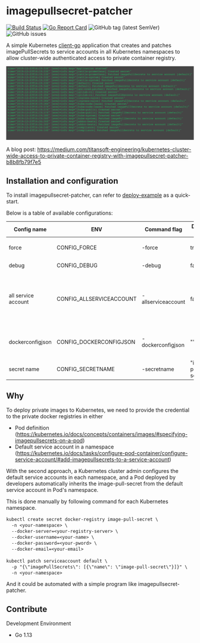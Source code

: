 # imagepullsecret-patcher

[![Build Status](https://travis-ci.org/titansoft-pte-ltd/imagepullsecret-patcher.svg?branch=master)](https://travis-ci.org/titansoft-pte-ltd/imagepullsecret-patcher)
[![Go Report Card](https://goreportcard.com/badge/github.com/titansoft-pte-ltd/imagepullsecret-patcher)](https://goreportcard.com/report/github.com/titansoft-pte-ltd/imagepullsecret-patcher)
![GitHub tag (latest SemVer)](https://img.shields.io/github/v/tag/titansoft-pte-ltd/imagepullsecret-patcher)
![GitHub issues](https://img.shields.io/github/issues/titansoft-pte-ltd/imagepullsecret-patcher)

A simple Kubernetes [client-go](https://github.com/kubernetes/client-go) application that creates and patches imagePullSecrets to service accounts in all Kubernetes namespaces to allow cluster-wide authenticated access to private container registry.

![screenshot](doc/screenshot.png)

A blog post: https://medium.com/titansoft-engineering/kubernetes-cluster-wide-access-to-private-container-registry-with-imagepullsecret-patcher-b8b8fb79f7e5

## Installation and configuration

To install imagepullsecret-patcher, can refer to [deploy-example](deploy-example) as a quick-start. 

Below is a table of available configurations:

| Config name | ENV | Command flag | Default value | Description |
|-|-|-|-|-|
| force | CONFIG_FORCE | -force | true | overwrite secrets when not match |
| debug | CONFIG_DEBUG | -debug | false | show DEBUG logs |
| all service account | CONFIG_ALLSERVICEACCOUNT | -allserviceaccount | false | if false, patch just default service account; if true, list and patch all service accounts |
| dockerconfigjson | CONFIG_DOCKERCONFIGJSON | -dockerconfigjson | "" | json credential for authenicating container registry |
| secret name | CONFIG_SECRETNAME | -secretname | "image-pull-secret" | name of managed secrets |

## Why

To deploy private images to Kubernetes, we need to provide the credential to the private docker registries in either
- Pod definition (https://kubernetes.io/docs/concepts/containers/images/#specifying-imagepullsecrets-on-a-pod)
- Default service account in a namespace (https://kubernetes.io/docs/tasks/configure-pod-container/configure-service-account/#add-imagepullsecrets-to-a-service-account)

With the second approach, a Kubernetes cluster admin configures the default service accounts in each namespace, and a Pod deployed by developers automatically inherits the image-pull-secret from the default service account in Pod's namespace. 

This is done manually by following command for each Kubernetes namespace.

```
kubectl create secret docker-registry image-pull-secret \
  -n <your-namespace> \
  --docker-server=<your-registry-server> \
  --docker-username=<your-name> \
  --docker-password=<your-pword> \
  --docker-email=<your-email>

kubectl patch serviceaccount default \
  -p "{\"imagePullSecrets\": [{\"name\": \"image-pull-secret\"}]}" \
  -n <your-namespace>
```

And it could be automated with a simple program like imagepullsecret-patcher.

## Contribute

Development Environment
- Go 1.13
